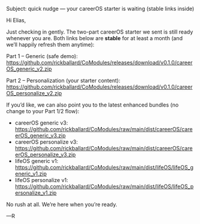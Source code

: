 Subject: quick nudge — your careerOS starter is waiting (stable links inside)

Hi Elias,

Just checking in gently. The two-part careerOS starter we sent is still ready whenever you are.
Both links below are **stable** for at least a month (and we’ll happily refresh them anytime):

Part 1 – Generic (safe demo):
https://github.com/rickballard/CoModules/releases/download/v0.1.0/careerOS_generic_v2.zip

Part 2 – Personalization (your starter content):
https://github.com/rickballard/CoModules/releases/download/v0.1.0/careerOS_personalize_v2.zip

If you’d like, we can also point you to the latest enhanced bundles (no change to your Part 1/2 flow):
- careerOS generic v3: https://github.com/rickballard/CoModules/raw/main/dist/careerOS/careerOS_generic_v3.zip
- careerOS personalize v3: https://github.com/rickballard/CoModules/raw/main/dist/careerOS/careerOS_personalize_v3.zip
- lifeOS generic v1: https://github.com/rickballard/CoModules/raw/main/dist/lifeOS/lifeOS_generic_v1.zip
- lifeOS personalize v1: https://github.com/rickballard/CoModules/raw/main/dist/lifeOS/lifeOS_personalize_v1.zip

No rush at all. We’re here when you’re ready.

—R
